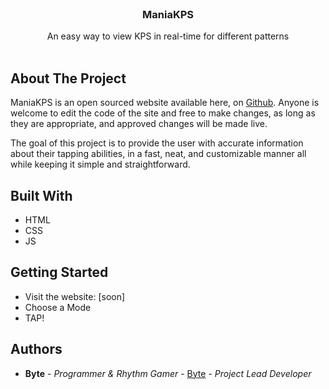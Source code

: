 <br/>
<p align="center">
  <h3 align="center">ManiaKPS</h3>

  <p align="center">
    An easy way to view KPS in real-time for different patterns
    <br/>
    <br/>
  </p>
</p>

## About The Project

ManiaKPS is an open sourced website available here, on [Github](https://github.com/PcTechery/ManiaKPS). Anyone is welcome to edit the code of the site and free to make changes, as long as they are appropriate, and approved changes will be made live.

The goal of this project is to provide the user with accurate information about their tapping abilities, in a fast, neat, and customizable manner all while keeping it simple and straightforward.

## Built With

* HTML
* CSS
* JS

## Getting Started

- Visit the website: [soon]
- Choose a Mode
- TAP!

## Authors

* **Byte** - *Programmer & Rhythm Gamer* - [Byte](https://github.com/PcTechery/) - *Project Lead Developer*
